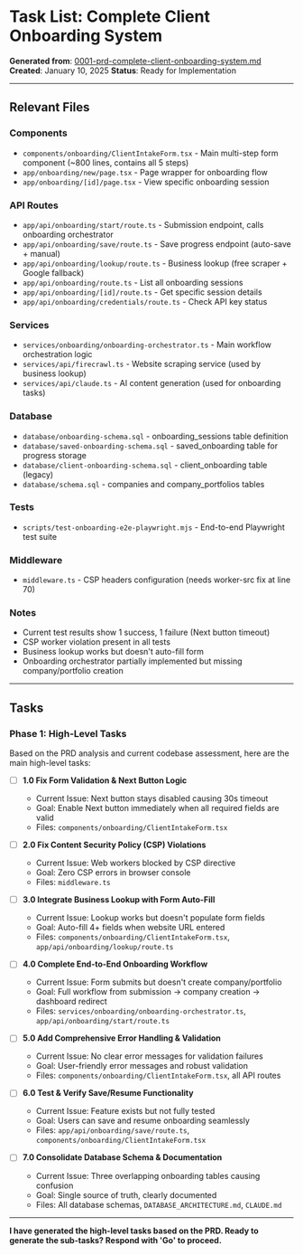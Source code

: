 # Task List: Complete Client Onboarding System

**Generated from**: [0001-prd-complete-client-onboarding-system.md](0001-prd-complete-client-onboarding-system.md)
**Created**: January 10, 2025
**Status**: Ready for Implementation

---

## Relevant Files

### Components
- `components/onboarding/ClientIntakeForm.tsx` - Main multi-step form component (~800 lines, contains all 5 steps)
- `app/onboarding/new/page.tsx` - Page wrapper for onboarding flow
- `app/onboarding/[id]/page.tsx` - View specific onboarding session

### API Routes
- `app/api/onboarding/start/route.ts` - Submission endpoint, calls onboarding orchestrator
- `app/api/onboarding/save/route.ts` - Save progress endpoint (auto-save + manual)
- `app/api/onboarding/lookup/route.ts` - Business lookup (free scraper + Google fallback)
- `app/api/onboarding/route.ts` - List all onboarding sessions
- `app/api/onboarding/[id]/route.ts` - Get specific session details
- `app/api/onboarding/credentials/route.ts` - Check API key status

### Services
- `services/onboarding/onboarding-orchestrator.ts` - Main workflow orchestration logic
- `services/api/firecrawl.ts` - Website scraping service (used by business lookup)
- `services/api/claude.ts` - AI content generation (used for onboarding tasks)

### Database
- `database/onboarding-schema.sql` - onboarding_sessions table definition
- `database/saved-onboarding-schema.sql` - saved_onboarding table for progress storage
- `database/client-onboarding-schema.sql` - client_onboarding table (legacy)
- `database/schema.sql` - companies and company_portfolios tables

### Tests
- `scripts/test-onboarding-e2e-playwright.mjs` - End-to-end Playwright test suite

### Middleware
- `middleware.ts` - CSP headers configuration (needs worker-src fix at line 70)

### Notes
- Current test results show 1 success, 1 failure (Next button timeout)
- CSP worker violation present in all tests
- Business lookup works but doesn't auto-fill form
- Onboarding orchestrator partially implemented but missing company/portfolio creation

---

## Tasks

### Phase 1: High-Level Tasks

Based on the PRD analysis and current codebase assessment, here are the main high-level tasks:

- [ ] **1.0 Fix Form Validation & Next Button Logic**
  - Current Issue: Next button stays disabled causing 30s timeout
  - Goal: Enable Next button immediately when all required fields are valid
  - Files: `components/onboarding/ClientIntakeForm.tsx`

- [ ] **2.0 Fix Content Security Policy (CSP) Violations**
  - Current Issue: Web workers blocked by CSP directive
  - Goal: Zero CSP errors in browser console
  - Files: `middleware.ts`

- [ ] **3.0 Integrate Business Lookup with Form Auto-Fill**
  - Current Issue: Lookup works but doesn't populate form fields
  - Goal: Auto-fill 4+ fields when website URL entered
  - Files: `components/onboarding/ClientIntakeForm.tsx`, `app/api/onboarding/lookup/route.ts`

- [ ] **4.0 Complete End-to-End Onboarding Workflow**
  - Current Issue: Form submits but doesn't create company/portfolio
  - Goal: Full workflow from submission → company creation → dashboard redirect
  - Files: `services/onboarding/onboarding-orchestrator.ts`, `app/api/onboarding/start/route.ts`

- [ ] **5.0 Add Comprehensive Error Handling & Validation**
  - Current Issue: No clear error messages for validation failures
  - Goal: User-friendly error messages and robust validation
  - Files: `components/onboarding/ClientIntakeForm.tsx`, all API routes

- [ ] **6.0 Test & Verify Save/Resume Functionality**
  - Current Issue: Feature exists but not fully tested
  - Goal: Users can save and resume onboarding seamlessly
  - Files: `app/api/onboarding/save/route.ts`, `components/onboarding/ClientIntakeForm.tsx`

- [ ] **7.0 Consolidate Database Schema & Documentation**
  - Current Issue: Three overlapping onboarding tables causing confusion
  - Goal: Single source of truth, clearly documented
  - Files: All database schemas, `DATABASE_ARCHITECTURE.md`, `CLAUDE.md`

---

**I have generated the high-level tasks based on the PRD. Ready to generate the sub-tasks? Respond with 'Go' to proceed.**
